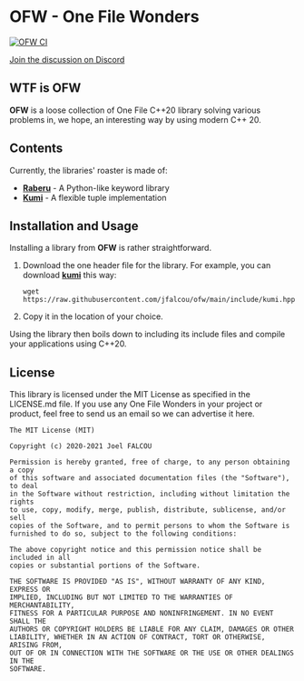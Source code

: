 # OFW - One File Wonders

[![OFW CI](https://github.com/jfalcou/ofw/actions/workflows/main.yml/badge.svg?branch=main)](https://github.com/jfalcou/ofw/actions/workflows/main.yml)

[Join the discussion on Discord](https://discord.gg/y54zPWwAGt)

## WTF is OFW

**OFW** is a loose collection of One File C++20 library solving various problems in, we hope, an interesting way by using modern C++ 20.

## Contents
Currently, the libraries' roaster is made of:

* [**Raberu**](https://github.com/jfalcou/ofw/wiki/RABERU) - A Python-like keyword library
* [**Kumi**](https://github.com/jfalcou/ofw/wiki/KUMI) - A flexible tuple implementation

## Installation and Usage
Installing a library from **OFW** is rather straightforward.

  1. Download the one header file for the library. For example, you can download
     [**kumi**](kumi.md.html) this way:
     ```
     wget https://raw.githubusercontent.com/jfalcou/ofw/main/include/kumi.hpp
     ```

  2. Copy it in the location of your choice.

Using the library then boils down to including its include files and compile your applications using C++20.

## License
This library is licensed under the MIT License as specified in the LICENSE.md file.
If you use any One File Wonders in your project or product, feel free to send us
an email so we can advertise it here.

~~~~~~~~~~~~~~~~~~~~~~~~~~~~~~~~~~~~~~~~~~~~~~~~
The MIT License (MIT)

Copyright (c) 2020-2021 Joel FALCOU

Permission is hereby granted, free of charge, to any person obtaining a copy
of this software and associated documentation files (the "Software"), to deal
in the Software without restriction, including without limitation the rights
to use, copy, modify, merge, publish, distribute, sublicense, and/or sell
copies of the Software, and to permit persons to whom the Software is
furnished to do so, subject to the following conditions:

The above copyright notice and this permission notice shall be included in all
copies or substantial portions of the Software.

THE SOFTWARE IS PROVIDED "AS IS", WITHOUT WARRANTY OF ANY KIND, EXPRESS OR
IMPLIED, INCLUDING BUT NOT LIMITED TO THE WARRANTIES OF MERCHANTABILITY,
FITNESS FOR A PARTICULAR PURPOSE AND NONINFRINGEMENT. IN NO EVENT SHALL THE
AUTHORS OR COPYRIGHT HOLDERS BE LIABLE FOR ANY CLAIM, DAMAGES OR OTHER
LIABILITY, WHETHER IN AN ACTION OF CONTRACT, TORT OR OTHERWISE, ARISING FROM,
OUT OF OR IN CONNECTION WITH THE SOFTWARE OR THE USE OR OTHER DEALINGS IN THE
SOFTWARE.
~~~~~~~~~~~~~~~~~~~~~~~~~~~~~~~~~~~~~~~~~~~~~~~~

